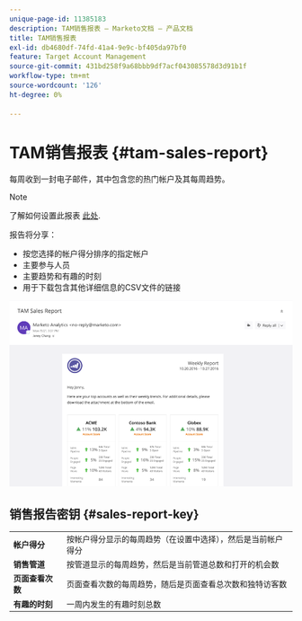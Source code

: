 ```yaml
---
unique-page-id: 11385183
description: TAM销售报表 — Marketo文档 — 产品文档
title: TAM销售报表
exl-id: db4680df-74fd-41a4-9e9c-bf405da97bf0
feature: Target Account Management
source-git-commit: 431bd258f9a68bbb9df7acf043085578d3d91b1f
workflow-type: tm+mt
source-wordcount: '126'
ht-degree: 0%

---
```


# TAM销售报表 {#tam-sales-report}

每周收到一封电子邮件，其中包含您的热门帐户及其每周趋势。

>[!NOTE]
>
>了解如何设置此报表 [此处](/help/marketo/product-docs/target-account-management/measure/tam-report-setup.md).

报告将分享：

* 按您选择的帐户得分排序的指定帐户
* 主要参与人员
* 主要趋势和有趣的时刻
* 用于下载包含其他详细信息的CSV文件的链接

![](assets/tam-sales-report-1.png)

## 销售报告密钥 {#sales-report-key}

<table> 
 <tbody> 
  <tr> 
   <td><strong>帐户得分</strong></td> 
   <td> 
    <div>
      按帐户得分显示的每周趋势（在设置中选择），然后是当前帐户得分 
    </div></td> 
  </tr> 
  <tr> 
   <td><strong>销售管道</strong></td> 
   <td> 
    <div>
      按管道显示的每周趋势，然后是当前管道总数和打开的机会数 
    </div></td> 
  </tr> 
  <tr> 
   <td><strong>页面查看次数</strong></td> 
   <td> 
    <div>
      页面查看次数的每周趋势，随后是页面查看总次数和独特访客数 
    </div></td> 
  </tr> 
  <tr> 
   <td><strong>有趣的时刻</strong></td> 
   <td> 
    <div>
      一周内发生的有趣时刻总数 
    </div></td> 
  </tr> 
 </tbody> 
</table>

